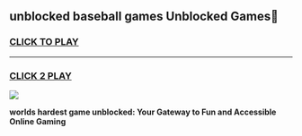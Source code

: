 
## unblocked baseball games Unblocked Games👋
<h3>
<a href="https://premium.freeplayer.one?title=unblocked_baseball_games&ref=16F">CLICK TO PLAY</a></h3>
<hr>

<h3>
<a href="https://premium.freeplayer.one?title=unblocked_baseball_games&ref=16F">CLICK 2 PLAY</a>
  
</h3>

<a href="https://premium.freeplayer.one?title=unblocked_baseball_games&ref=16F/"><img src="https://clearcache.store/games.png"></a>


**worlds hardest game unblocked: Your Gateway to Fun and Accessible Online Gaming**
